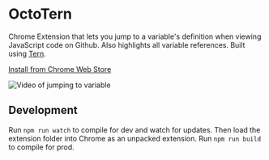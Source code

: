 # OctoTern

Chrome Extension that lets you jump to a variable's definition when viewing JavaScript code on Github. Also highlights all variable references. Built using [Tern](http://ternjs.net/).

[Install from Chrome Web Store](https://chrome.google.com/webstore/detail/octotern/fhgodjaafcddpfdpfmoimnjpelemhnmm)

![Video of jumping to variable](https://cloud.githubusercontent.com/assets/1303660/16002717/0198e584-3151-11e6-8ac3-21758d36aa58.gif)


## Development

Run `npm run watch` to compile for dev and watch for updates. Then load the extension folder into Chrome as an unpacked extension.
Run `npm run build` to compile for prod.
